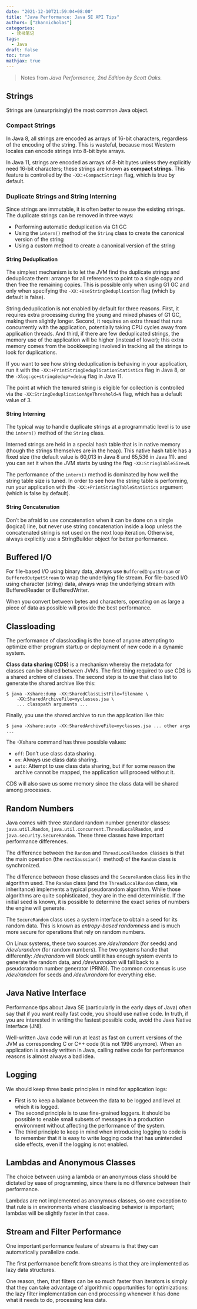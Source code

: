 ```yaml
---
date: "2021-12-10T21:59:04+08:00"
title: "Java Performance: Java SE API Tips"
authors: ["zhannicholas"]
categories:
  - 读书笔记
tags:
  - Java
draft: false
toc: true
mathjax: true
---
```


> Notes from *Java Performance, 2nd Edition by Scott Oaks.*

## Strings

Strings are (unsurprisingly) the most common Java object.

### Compact Strings

In Java 8, all strings are encoded as arrays of 16-bit characters, regardless of the encoding of the string. This is wasteful, because most Western locales can encode strings into 8-bit byte arrays.

In Java 11, strings are encoded as arrays of 8-bit bytes unless they explicitly need 16-bit characters; these strings are known as **compact strings**. This feature is controlled by the `-XX:+CompactStrings` flag, which is true by default.

### Duplicate Strings and String Interning

Since strings are immutable, it is often better to reuse the existing strings. The duplicate strings can be removed in three ways:
* Performing automatic deduplication via G1 GC
* Using the `intern()` method of the `String` class to create the canonical version of the string
* Using a custom method to create a canonical version of the string

#### String Deduplication

The simplest mechanism is to let the JVM find the duplicate strings and deduplicate them: arrange for all references to point to a single copy and then free the remaining copies. This is possible only when using G1 GC and only when specifying the `-XX:+UseStringDeduplication` flag (which by default is false).

String deduplication is not enabled by default for three reasons. First, it requires extra processing during the young and mixed phases of G1 GC, making them slightly longer. Second, it requires an extra thread that runs concurrently with the application, potentially taking CPU cycles away from application threads. And third, if there are few deduplicated strings, the memory use of the application will be higher (instead of lower); this extra memory comes from the bookkeeping involved in tracking all the strings to look for duplications.

If you want to see how string deduplication is behaving in your application, run it with the `-XX:+PrintStringDeduplicationStatistics` flag in Java 8, or the `-Xlog:gc+stringdedup*=debug` flag in Java 11.

The point at which the tenured string is eligible for collection is controlled via the `-XX:StringDeduplicationAgeThreshold=N` flag, which has a default value of 3.

#### String Interning

The typical way to handle duplicate strings at a programmatic level is to use the `intern()` method of the `String` class.

Interned strings are held in a special hash table that is in native memory (though the strings themselves are in the heap). This native hash table has a fixed size (the default value is 60,013 in Java 8 and 65,536 in Java 11). and you can set it when the JVM starts by using the flag `-XX:StringTableSize=N`.

The performance of the `intern()` method is dominated by how well the string table size is tuned. In order to see how the string table is performing, run your application with the `-XX:+PrintStringTableStatistics` argument (which is false by default). 

#### String Concatenation

Don’t be afraid to use concatenation when it can be done on a single (logical) line, but never use string concatenation inside a loop unless the concatenated string is not used on the next loop iteration. Otherwise, always explicitly use a StringBuilder object for better performance.

## Buffered I/O

For file-based I/O using binary data, always use `BufferedInputStream` or `BufferedOutputStream` to wrap the underlying file stream. For file-based I/O using character (string) data, always wrap the underlying stream with BufferedReader or BufferedWriter.

When you convert between bytes and characters, operating on as large a piece of data as possible will provide the best performance.

## Classloading

The performance of classloading is the bane of anyone attempting to optimize either program startup or deployment of new code in a dynamic system.

**Class data sharing (CDS)** is a mechanism whereby the metadata for classes can be shared between JVMs. The first thing required to use CDS is a shared archive of classes. The second step is to use that class list to generate the shared archive like this:
```shell
$ java -Xshare:dump -XX:SharedClassListFile=filename \
    -XX:SharedArchiveFile=myclasses.jsa \
    ... classpath arguments ...
```
Finally, you use the shared archive to run the application like this:
```shell
$ java -Xshare:auto -XX:SharedArchiveFile=myclasses.jsa ... other args ...
```
The -Xshare command has three possible values:
* `off`: Don’t use class data sharing.
* `on`: Always use class data sharing.
* `auto`: Attempt to use class data sharing, but if for some reason the archive cannot be mapped, the application will proceed without it.

CDS will also save us some memory since the class data will be shared among processes.

## Random Numbers

Java comes with three standard random number generator classes: `java.util.Random`, `java.util.concurrent.ThreadLocalRandom`, and `java.security.SecureRandom`. These three classes have important performance differences.

The difference between the `Random` and `ThreadLocalRandom `classes is that the main operation (the `nextGaussian() `method) of the `Random` class is synchronized.

The difference between those classes and the `SecureRandom` class lies in the algorithm used. The `Random` class (and the `ThreadLocalRandom` class, via inheritance) implements a typical pseudorandom algorithm. While those algorithms are quite sophisticated, they are in the end deterministic. If the initial seed is known, it is possible to determine the exact series of numbers the engine will generate.

The `SecureRandom` class uses a system interface to obtain a seed for its random data. This is known as *entropy-based randomness* and is much more secure for operations that rely on random numbers.

On Linux systems, these two sources are */dev/random* (for seeds) and */dev/urandom* (for random numbers). The two systems handle that differently: */dev/random* will block until it has enough system events to generate the random data, and */dev/urandom* will fall back to a pseudorandom number generator (PRNG). The common consensus is use */dev/random* for seeds and */dev/urandom* for everything else.

## Java Native Interface

Performance tips about Java SE (particularly in the early days of Java) often say that if you want really fast code, you should use native code. In truth, if you are interested in writing the fastest possible code, avoid the Java Native Interface (JNI).

Well-written Java code will run at least as fast on current versions of the JVM as corresponding C or C++ code (it is not 1996 anymore). When an application is already written in Java, calling native code for performance reasons is almost always a bad idea.

## Logging

We should keep three basic principles in mind for application logs:
* First is to keep a balance between the data to be logged and level at which it is logged.
* The second principle is to use fine-grained loggers. it should be possible to enable small subsets of messages in a production environment without affecting the performance of the system.
* The third principle to keep in mind when introducing logging to code is to remember that it is easy to write logging code that has unintended side effects, even if the logging is not enabled.

## Lambdas and Anonymous Classes

The choice between using a lambda or an anonymous class should be dictated by ease of programming, since there is no difference between their performance.

Lambdas are not implemented as anonymous classes, so one exception to that rule is in environments where classloading behavior is important; lambdas will be slightly faster in that case.

## Stream and Filter Performance

One important performance feature of streams is that they can automatically parallelize code.

The first performance benefit from streams is that they are implemented as lazy data structures.

One reason, then, that filters can be so much faster than iterators is simply that they can take advantage of algorithmic opportunities for optimizations: the lazy filter implementation can end processing whenever it has done what it needs to do, processing less data.
